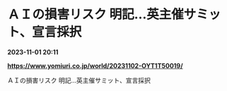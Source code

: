 # ＡＩの損害リスク 明記…英主催サミット、宣言採択

**2023-11-01 20:11**

**https://www.yomiuri.co.jp/world/20231102-OYT1T50019/**

ＡＩの損害リスク 明記…英主催サミット、宣言採択